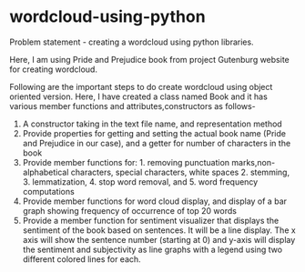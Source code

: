 # wordcloud-using-python

Problem statement - creating a wordcloud using python libraries.

Here, I am using Pride and Prejudice book from project Gutenburg website for creating wordcloud.

Following are the important steps to do create wordcloud using object oriented version. 
Here, I have created a class named Book and it has various member functions and attributes,constructors as follows-

1. A constructor taking in the text file name, and representation method
2. Provide properties for getting and setting the actual book name (Pride and Prejudice in our case), and a getter for number of characters in the book
3. Provide member functions for: 1. removing punctuation marks,non-alphabetical characters, special characters, white spaces 2. stemming, 3. lemmatization, 4. stop word removal, and 5. word frequency computations
4. Provide member functions for word cloud display, and display of a bar graph showing frequency of occurrence of top 20 words
5. Provide a member function for sentiment visualizer that displays the sentiment of the book based on sentences. It will be a line display. The x axis will show the sentence number (starting at 0) and y-axis will display the sentiment and subjectivity as line graphs with a legend using two different colored lines for each.


